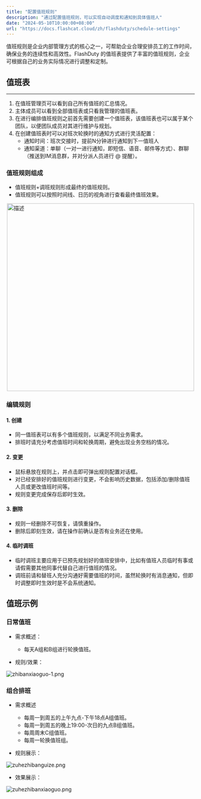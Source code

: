 ```yaml
---
title: "配置值班规则"
description: "通过配置值班规则，可以实现自动调度和通知到具体值班人"
date: "2024-05-10T10:00:00+08:00"
url: "https://docs.flashcat.cloud/zh/flashduty/schedule-settings"
---
```


值班规则是企业内部管理方式的核心之一，可帮助企业合理安排员工的工作时间，确保业务的连续性和高效性。FlashDuty 的值班表提供了丰富的值班规则，企业可根据自己的业务实际情况进行调整和定制。


## 值班表
---
1. 在值班管理页可以看到自己所有值班的汇总情况。
2. 主体成员可以看到全部值班表或只看我管理的值班表。
3. 在进行编排值班规则之前首先需要创建一个值班表，该值班表也可以属于某个团队，以便团队成员对其进行维护与规划。
4. 在创建值班表时可以对班次轮换时的通知方式进行灵活配置：    
   - 通知时间：班次交接时，提前N分钟进行通知到下一值班人
   - 通知渠道：单聊（一对一进行通知，即短信、语音、邮件等方式）、群聊（推送到IM消息群，并对分派人员进行 @ 提醒）。

### 值班规则组成

- 值班规则+调班规则形成最终的值班规则。
- 值班规则可以按照时间线、日历的视角进行查看最终值班效果。

<img src="https://img.github.io/YAhBMLK6qkGY1kRBVS-phRgql1KoULwbXKbMY0VHQj0.avif" alt="描述" style="display: block; margin: 0 auto;" height="500">


### 编辑规则
#### 1. 创建

- 同一值班表可以有多个值班规则，以满足不同业务需求。
- 排班时请充分考虑值班时间和轮换周期，避免出现业务空档的情况。
#### 2. 变更

- 鼠标悬放在规则上，并点击即可弹出规则配置对话框。
- 对已经安排好的值班规则进行变更，不会影响历史数据，包括添加/删除值班人员或更改值班时间等。
- 规则变更完成保存后即时生效。

#### 3. 删除

- 规则一经删除不可恢复，请慎重操作。
- 删除后即刻生效，请在操作前确认是否有业务还在使用。

#### 4. 临时调班
- 临时调班主要应用于已预先规划好的值班安排中，比如有值班人员临时有事或请假需要其他同事代替自己进行值班的情况。
- 调班前请和替班人充分沟通好需要值班的时间，虽然轮换时有消息通知，但即时调整即时生效时是不会系统通知。


## 值班示例

### 日常值班
- 需求概述：
    - 每天A组和B组进行轮换值班。

- 规则/效果：


![zhibanxiaoguo-1.png](https://img.github.io/wYD8amIzvc9KkZLPA6mweXUYMBflr-06TZFOQTqGn0A.avif)

### 组合排班
- 需求概述
    - 每周一到周五的上午九点-下午18点A组值班。
    - 每周一到周五的晚上19:00-次日的九点B组值班。
    - 每周周末C组值班。
    - 每周一轮换值班组。

- 规则展示：

![zuhezhibanguize.png](https://img.github.io/8byBJUrSY8afMbm84FqNvTr6U8rnpXbIqhXXFht6Mek.avif)

- 效果展示：

![zuhezhibanxiaoguo.png](https://img.github.io/xdVAhdN0fbDFVgt9frLmrVIXmHlXHaUVZrBUVJfGmKw.avif)



